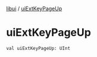 [libui](README.md) / [uiExtKeyPageUp](ui-ext-key-page-up.md)

# uiExtKeyPageUp

`val uiExtKeyPageUp: UInt`